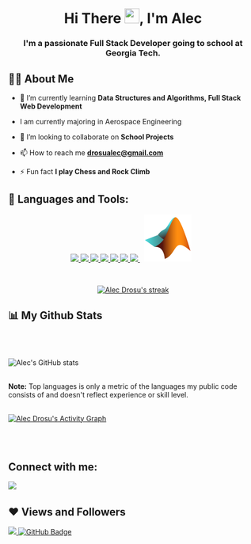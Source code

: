 <!-- <a href="#"><img width="100%" height="auto" src="https://i.imgur.com/iXuL1HG.png" height="175px"/></a> -->

<h1 align="center">Hi There <img src="https://raw.githubusercontent.com/MartinHeinz/MartinHeinz/master/wave.gif" width="30px" height="30px">, I'm Alec</h1>
<h3 align="center">I'm a passionate Full Stack Developer going to school at Georgia Tech.</h3>

## 🙋‍♂️ About Me

<!--
- 🔭 I’m currently working on **[Covid-19 Tracker](https://covid-19-tracker-e4bda.web.app/)** -->

- 🌱 I’m currently learning **Data Structures and Algorithms, Full Stack Web Development**
- I am currently majoring in Aerospace Engineering

- 👯 I’m looking to collaborate on **School Projects**

<!-- - 👨‍💻 All of my projects are available at **[My Portfolio](https://subhamraoniar.com)** -->

- 📫 How to reach me **drosualec@gmail.com**

- ⚡ Fun fact **I play Chess and Rock Climb**

## 🚀 Languages and Tools:

<p align="center"> 
    <a href="https://reactjs.org/" target="_blank"> <img src="https://img.icons8.com/color/48/000000/react-native.png"/> </a>
    <a href="https://developer.mozilla.org/en-US/docs/Web/JavaScript" target="_blank"> <img src="https://img.icons8.com/color/48/000000/javascript.png"/> </a> 
    <a href="https://www.typescriptlang.org/" target="_blank"> <img src="https://img.icons8.com/color/48/000000/typescript.png"/> </a> 
    <a href="https://www.w3.org/html/" target="_blank"> <img src="https://img.icons8.com/color/48/000000/html-5.png"/> </a> 
    <a href="https://www.w3schools.com/css/" target="_blank"> <img src="https://img.icons8.com/color/48/000000/css3.png"/> </a> 
    <a href="https://www.python.org" target="_blank"> <img src="https://img.icons8.com/color/48/000000/python.png"/> </a> 
    <a style="padding-right:8px;" href="https://nodejs.org" target="_blank"> <img src="https://img.icons8.com/color/48/000000/nodejs.png"/> </a> 
    <a style="padding-right:8px;" href="https://www.mathworks.com/" target="_blank"> <img src="./icons8-matlab.svg"> </a> 
</p>

<!-- [![React Badge](https://img.shields.io/badge/-React-61DBFB?style=for-the-badge&labelColor=black&logo=react&logoColor=61DBFB)](#)  [![Javascript Badge](https://img.shields.io/badge/-Javascript-F0DB4F?style=for-the-badge&labelColor=black&logo=javascript&logoColor=F0DB4F)](#) [![Typescript Badge](https://img.shields.io/badge/-Typescript-007acc?style=for-the-badge&labelColor=black&logo=typescript&logoColor=007acc)](#) [![Nodejs Badge](https://img.shields.io/badge/-Nodejs-3C873A?style=for-the-badge&labelColor=black&logo=node.js&logoColor=3C873A)](#) [![GraphQL Badge](https://img.shields.io/badge/-GraphQl-e535ab?style=for-the-badge&labelColor=black&logo=node.js&logoColor=e535ab)](#) -->
<br/>

<p align="center">
    <a href="https://github.com/AlecDrosu/github-readme-streak-stats">
        <img title="🔥 Get streak stats for your profile at git.io/streak-stats" alt="Alec Drosu's streak" src="https://github-readme-streak-stats.herokuapp.com/?user=AlecDrosu&theme=black-ice&hide_border=true&stroke=0000&background=060A0CD0"/>
    </a>
</p>

## 📊 My Github Stats

<br/>
<br/>

![Alec's GitHub stats](https://github-readme-stats.vercel.app/api?username=alecdrosu&show_icons=true&theme=radical)

  <!-- <br/>
    <a href="https://github.com/AlecDrosu/github-readme-stats"><img alt="Alec Drosu's Github Stats" src="https://github-readme-stats.vercel.app/api?username=AlecDrosu&show_icons=true&count_private=true&theme=react&hide_border=true&bg_color=0D1117" /></a>
  <a href="https://github.com/AlecDrosu/github-readme-stats"><img alt="Alec Drosu's Top Languages" src="https://github-readme-stats.vercel.app/api/top-langs/?username=AlecDrosu&langs_count=8&count_private=true&layout=compact&theme=react&hide_border=true&bg_color=0D1117" /></a> -->
  <br/>
  <b>Note:</b> Top languages is only a metric of the languages my public code consists of and doesn't reflect experience or skill level.

<br/>
<br/>

<a href="https://github.com/AlecDrosu/github-readme-activity-graph"><img alt="Alec Drosu's Activity Graph" src="https://activity-graph.herokuapp.com/graph?username=AlecDrosu&bg_color=0D1117&color=5BCDEC&line=5BCDEC&point=FFFFFF&hide_border=true" /></a>

<br/>
<br/>

## Connect with me:

<p align="left">

<a href = "https://www.linkedin.com/in/alec-drosu/"><img src="https://img.icons8.com/fluent/48/000000/linkedin.png"/></a>

</p>

## ❤ Views and Followers

<a href="https://github.com/Meghna-DAS/github-profile-views-counter">
    <img src="https://komarev.com/ghpvc/?username=AlecDrosu">
</a>
<a href="https://github.com/AlecDrosu?tab=followers"><img src="https://img.shields.io/github/followers/AlecDrosu?label=Followers&style=social" alt="GitHub Badge"></a>
